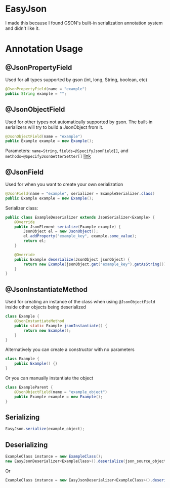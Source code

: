 # EasyJson
I made this because I found GSON's built-in serialization annotation system and didn't like it.

# Annotation Usage

## @JsonPropertyField
Used for all types supported by gson (int, long, String, boolean, etc)
```java
@JsonPropertyField(name = "example")
public String example = "";
```

## @JsonObjectField
Used for other types not automatically supported by gson. The built-in serializers will try to build a JsonObject from it.
```java
@JsonObjectField(name = "example")
public Example example = new Example();
```
Parameters: ``name=String``, ``fields=@SpecifyJsonField[]``, and ``methods=@SpecifyJsonGetterSetter[]``
[link](#json_field)

## <a name="json_field"></a>@JsonField
Used for when you want to create your own serialization

```java
@JsonField(name = "example", serializer = ExampleSerializer.class)
public Example example = new Example();
```
Serializer class:
```java
public class ExampleDeserializer extends JsonSerializer<Example> {
    @Override
    public JsonElement serialize(Example example) {
        JsonObject el = new JsonObject();
        el.addProperty("example_key", example.some_value);
        return el;
    }

    @Override
    public Example deserialize(JsonObject jsonObject) {
        return new Example(jsonObject.get("example_key").getAsString());
    }
}
```

## @JsonInstantiateMethod
Used for creating an instance of the class when using ``@JsonObjectField`` inside other objects being deserialized
```java
class Example {
    @JsonInstantiateMethod
    public static Example jsonInstantiate() {
        return new Example();
    }
}
```
Alternatively you can create a constructor with no parameters
```java
class Example {
    public Example() {}
}
```
Or you can manually instantiate the object
```java
class ExampleParent {
    @JsonObjectField(name = "example_object")
    public Example example = new Example();
}
```

## Serializing
```java
EasyJson.serialize(example_object);
```
## Deserializing
```java
ExampleClass instance = new ExampleClass();
new EasyJsonDeserializer<ExampleClass>().deserialize(json_source_object, instance);
```
Or
```java
ExampleClass instance = new EasyJsonDeserializer<ExampleClass>().deserialize(json_source_object, new ExampleClass());
```